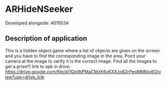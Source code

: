 # ARHideNSeeker
Developed alongside: 4019534

## Description of application
This is a hidden object game where a list of objects are given on the screen and you have to find the corresponding image in the area. Point your camera at the image to verify it is the correct image. Find all the images to get a prize!!!
link to apk in drive: https://drive.google.com/file/d/1QstlbPMaCMzK6vKXXzo82rPepMMbly6O/view?usp=drive_link 


